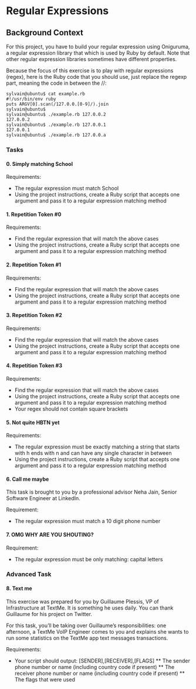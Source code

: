 # Regular Expressions
## Background Context
For this project, you have to build your regular expression using Oniguruma, a regular expression library that which is used by Ruby by default. Note that other regular expression libraries sometimes have different properties.

Because the focus of this exercise is to play with regular expressions (regex), here is the Ruby code that you should use, just replace the regexp part, meaning the code in between the //:

```
sylvain@ubuntu$ cat example.rb
#!/usr/bin/env ruby
puts ARGV[0].scan(/127.0.0.[0-9]/).join
sylvain@ubuntu$
sylvain@ubuntu$ ./example.rb 127.0.0.2
127.0.0.2
sylvain@ubuntu$ ./example.rb 127.0.0.1
127.0.0.1
sylvain@ubuntu$ ./example.rb 127.0.0.a
```

### Tasks
#### 0. Simply matching School
Requirements:

* The regular expression must match School
* Using the project instructions, create a Ruby script that accepts one argument and pass it to a regular expression matching method

#### 1. Repetition Token #0
Requirements:

* Find the regular expression that will match the above cases
* Using the project instructions, create a Ruby script that accepts one argument and pass it to a regular expression matching method

#### 2. Repetition Token #1
Requirements:

* Find the regular expression that will match the above cases
* Using the project instructions, create a Ruby script that accepts one argument and pass it to a regular expression matching method

#### 3. Repetition Token #2
Requirements:

* Find the regular expression that will match the above cases
* Using the project instructions, create a Ruby script that accepts one argument and pass it to a regular expression matching method

#### 4. Repetition Token #3
Requirements:

* Find the regular expression that will match the above cases
* Using the project instructions, create a Ruby script that accepts one argument and pass it to a regular expression matching method
* Your regex should not contain square brackets

#### 5. Not quite HBTN yet
Requirements:

* The regular expression must be exactly matching a string that starts with h ends with n and can have any single character in between
* Using the project instructions, create a Ruby script that accepts one argument and pass it to a regular expression matching method

#### 6. Call me maybe
This task is brought to you by a professional advisor Neha Jain, Senior Software Engineer at LinkedIn.

Requirement:

* The regular expression must match a 10 digit phone number

#### 7. OMG WHY ARE YOU SHOUTING?
Requirement:

* The regular expression must be only matching: capital letters

### Advanced Task
#### 8. Text me
This exercise was prepared for you by Guillaume Plessis, VP of Infrastructure at TextMe. It is something he uses daily. You can thank Guillaume for his project on Twitter.

For this task, you’ll be taking over Guillaume’s responsibilities: one afternoon, a TextMe VoIP Engineer comes to you and explains she wants to run some statistics on the TextMe app text messages transactions.

Requirements:

* Your script should output: [SENDER],[RECEIVER],[FLAGS]
** The sender phone number or name (including country code if present)
** The receiver phone number or name (including country code if present)
** The flags that were used